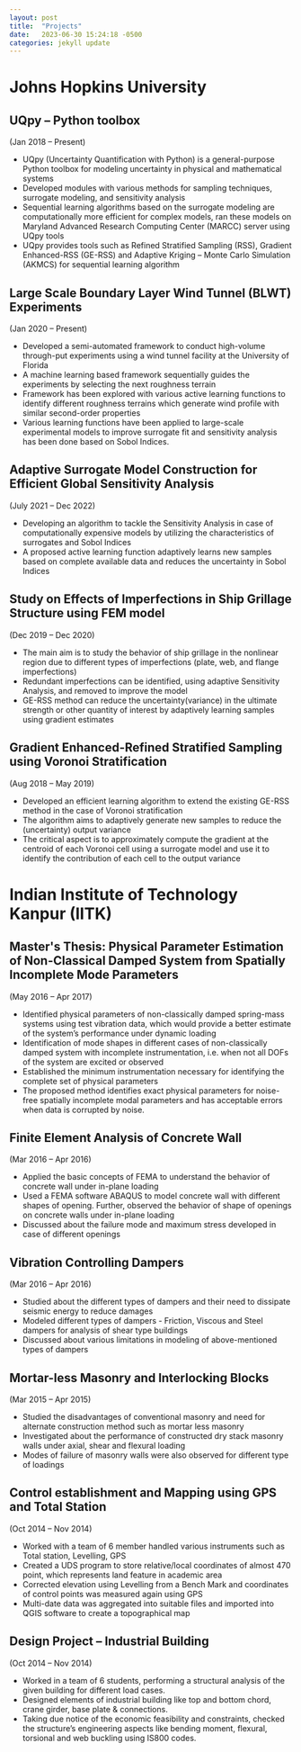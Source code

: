 ```yaml
---
layout: post
title:  "Projects"
date:   2023-06-30 15:24:18 -0500
categories: jekyll update
---
```

# Johns Hopkins University

## UQpy – Python toolbox
(Jan 2018 – Present)
- UQpy (Uncertainty Quantification with Python) is a general-purpose Python toolbox for modeling uncertainty in physical and mathematical systems
- Developed modules with various methods for sampling techniques, surrogate modeling, and sensitivity analysis
- Sequential learning algorithms based on the surrogate modeling are computationally more efficient for complex models, ran these models on Maryland Advanced Research Computing Center (MARCC) server using UQpy tools
- UQpy provides tools such as Refined Stratified Sampling (RSS), Gradient Enhanced-RSS (GE-RSS) and Adaptive Kriging – Monte Carlo Simulation (AKMCS) for sequential learning algorithm

## Large Scale Boundary Layer Wind Tunnel (BLWT) Experiments
(Jan 2020 – Present)
- Developed a semi-automated framework to conduct high-volume through-put experiments using a wind tunnel facility at the University of Florida
- A machine learning based framework sequentially guides the experiments by selecting the next roughness terrain
- Framework has been explored with various active learning functions to identify different roughness terrains which generate wind profile with similar second-order properties
- Various learning functions have been applied to large-scale experimental models to improve surrogate fit and sensitivity analysis has been done based on Sobol Indices.

## Adaptive Surrogate Model Construction for Efficient Global Sensitivity Analysis
(July 2021 – Dec 2022)
- Developing an algorithm to tackle the Sensitivity Analysis in case of computationally expensive models by utilizing the characteristics of surrogates and Sobol Indices
- A proposed active learning function adaptively learns new samples based on complete available data and reduces the uncertainty in Sobol Indices

## Study on Effects of Imperfections in Ship Grillage Structure using FEM model
(Dec 2019 – Dec 2020)
- The main aim is to study the behavior of ship grillage in the nonlinear region due to different types of imperfections (plate, web, and flange imperfections)
- Redundant imperfections can be identified, using adaptive Sensitivity Analysis, and removed to improve the model
- GE-RSS method can reduce the uncertainty(variance) in the ultimate strength or other quantity of interest by adaptively learning samples using gradient estimates

## Gradient Enhanced-Refined Stratified Sampling using Voronoi Stratification
(Aug 2018 – May 2019)
- Developed an efficient learning algorithm to extend the existing GE-RSS method in the case of Voronoi stratification
- The algorithm aims to adaptively generate new samples to reduce the (uncertainty) output variance
- The critical aspect is to approximately compute the gradient at the centroid of each Voronoi cell using a surrogate model and use it to identify the contribution of each cell to the output variance

# Indian Institute of Technology Kanpur (IITK)

## Master's Thesis: Physical Parameter Estimation of Non-Classical Damped System from Spatially Incomplete Mode Parameters 	
(May 2016 – Apr 2017)
- Identified physical parameters of non-classically damped spring-mass systems using test vibration data, which would provide a better estimate of the system’s performance under dynamic loading 
- Identification of mode shapes in different cases of non-classically damped system with incomplete instrumentation, i.e. when not all DOFs of the system are excited or observed
- Established the minimum instrumentation necessary for identifying the complete set of physical parameters
- The proposed method identifies exact physical parameters for noise-free spatially incomplete modal parameters and has acceptable errors when data is corrupted by noise.

## Finite Element Analysis of Concrete Wall 
(Mar 2016 – Apr 2016)
- Applied the basic concepts of FEMA to understand the behavior of concrete wall under in-plane loading
- Used a FEMA software ABAQUS to model concrete wall with different shapes of opening. Further, observed the behavior of shape of openings on concrete walls under in-plane loading
- Discussed about the failure mode and maximum stress developed in case of different openings

## Vibration Controlling Dampers 
(Mar 2016 – Apr 2016)
- Studied about the different types of dampers and their need to dissipate seismic energy to reduce damages
- Modeled different types of dampers - Friction, Viscous and Steel dampers for analysis of shear type buildings
- Discussed about various limitations in modeling of above-mentioned types of dampers

## Mortar-less Masonry and Interlocking Blocks 
(Mar 2015 – Apr 2015)
- Studied the disadvantages of conventional masonry and need for alternate construction method such as mortar less masonry
- Investigated about the performance of constructed dry stack masonry walls under axial, shear and flexural loading
- Modes of failure of masonry walls were also observed for different type of loadings

## Control establishment and Mapping using GPS and Total Station 
(Oct 2014 – Nov 2014)
- Worked with a team of 6 member handled various instruments such as Total station, Levelling, GPS
- Created a UDS program to store relative/local coordinates of almost 470 point, which represents land feature in academic area
- Corrected elevation using Levelling from a Bench Mark and coordinates of control points was measured again using GPS
- Multi-date data was aggregated into suitable files and imported into QGIS software to create a topographical map

## Design Project – Industrial Building	
(Oct 2014 – Nov 2014)
- Worked in a team of 6 students, performing a structural analysis of the given building for different load cases.
- Designed elements of industrial building like top and bottom chord, crane girder, base plate & connections.
- Taking due notice of the economic feasibility and constraints, checked the structure’s engineering aspects like bending moment, flexural, torsional and web buckling using IS800 codes.


[jekyll-docs]: https://jekyllrb.com/docs/home
[jekyll-gh]:   https://github.com/jekyll/jekyll
[jekyll-talk]: https://talk.jekyllrb.com/
